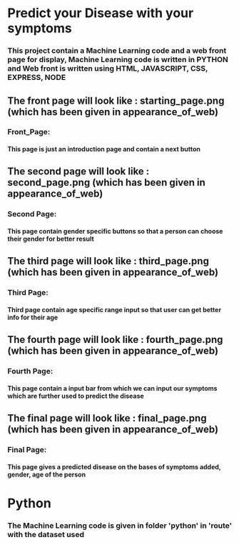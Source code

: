 # Predict your Disease with your symptoms

### This project contain a Machine Learning code and a web front page for display, Machine Learning code is written in PYTHON and Web front is written using HTML, JAVASCRIPT, CSS, EXPRESS, NODE

## The front page will look like : starting_page.png (which has been given in appearance_of_web)

### Front_Page:

#### This page is just an introduction page and contain a next button

## The second page will look like : second_page.png (which has been given in appearance_of_web)

### Second Page:

#### This page contain gender specific buttons so that a person can choose their gender for better result

## The third page will look like : third_page.png (which has been given in appearance_of_web)

### Third Page:

#### Third page contain age specific range input so that user can get better info for their age

## The fourth page will look like : fourth_page.png (which has been given in appearance_of_web)

### Fourth Page:

#### This page contain a input bar from which we can input our symptoms which are further used to predict the disease

## The final page will look like : final_page.png (which has been given in appearance_of_web)

### Final Page:

#### This page gives a predicted disease on the bases of symptoms added, gender, age of the person

# Python

### The Machine Learning code is given in folder 'python' in 'route' with the dataset used


